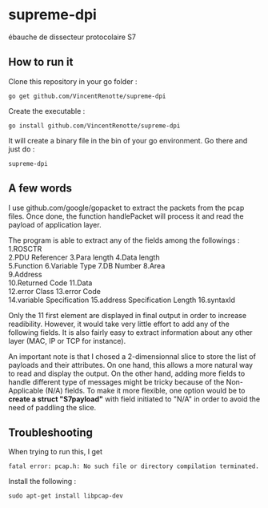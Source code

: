 # supreme-dpi
ébauche de dissecteur protocolaire S7
## How to run it
Clone this repository in your go folder :

`go get github.com/VincentRenotte/supreme-dpi`

Create the executable :

`go install github.com/VincentRenotte/supreme-dpi`

It will create a binary file in the bin of your go environment. Go there and just do :

`supreme-dpi`

## A few words
I use github.com/google/gopacket to extract the packets from the pcap files. Once done, the function handlePacket will process it and read the payload of application layer.

The program is able to extract any of the fields among the followings :
1.ROSCTR    
2.PDU Referencer
3.Para length
4.Data length  
5.Function 
6.Variable Type 
7.DB Number 
8.Area      
9.Address   
10.Returned Code 
11.Data  
12.error Class
13.error Code  
14.variable Specification
15.address Specification Length
16.syntaxId

Only the 11 first element are displayed in final output in order to increase readibility. However, it would take very little effort to add any of the following fields. It is also fairly easy to extract information about any other layer (MAC, IP or TCP for instance).

An important note is that I chosed a 2-dimensionnal slice to store the list of payloads and their attributes. On one hand, this allows a more natural way to read and display the output. On the other hand, adding more fields to handle different type of messages might be tricky because of the Non-Applicable (N/A) fields. To make it more flexible, one option would be to **create a struct "S7payload"** with field initiated to "N/A" in order to avoid the need of paddling the slice. 

## Troubleshooting
When trying to run this, I get 

`fatal error: pcap.h: No such file or directory compilation terminated.`

Install the following :

`sudo apt-get install libpcap-dev`
